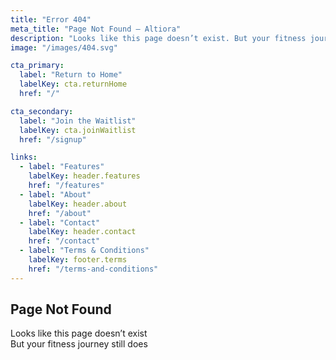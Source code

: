 ```yaml
---
title: "Error 404"
meta_title: "Page Not Found — Altiora"
description: "Looks like this page doesn’t exist. But your fitness journey still does."
image: "/images/404.svg"

cta_primary:
  label: "Return to Home"
  labelKey: cta.returnHome
  href: "/"

cta_secondary:
  label: "Join the Waitlist"
  labelKey: cta.joinWaitlist
  href: "/signup"

links:
  - label: "Features"
    labelKey: header.features
    href: "/features"
  - label: "About"
    labelKey: header.about
    href: "/about"
  - label: "Contact"
    labelKey: header.contact
    href: "/contact"
  - label: "Terms & Conditions"
    labelKey: footer.terms
    href: "/terms-and-conditions"
---
```


## Page Not Found

Looks like this page doesn’t exist  
But your fitness journey still does
